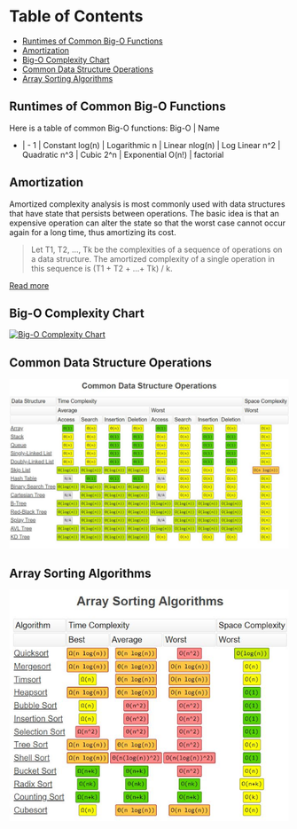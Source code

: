 # Table of Contents
- [Runtimes of Common Big-O Functions](#runtimes-of-common-big-o-functions)
- [Amortization](#amortization)
- [Big-O Complexity Chart](#big-o-complexity-chart)
- [Common Data Structure Operations](#common-data-structure-operations)
- [Array Sorting Algorithms](#array-sorting-algorithms)

## Runtimes of Common Big-O Functions

Here is a table of common Big-O functions:
Big-O | Name
- | -
1 | Constant
log(n)  | Logarithmic
n   | Linear
nlog(n) | Log Linear
n^2 | Quadratic
n^3 | Cubic
2^n | Exponential
O(n!) | factorial

## Amortization
Amortized complexity analysis is most commonly used with data structures that have state that persists between operations. The basic idea is that an expensive operation can alter the state so that the worst case cannot occur again for a long time, thus amortizing its cost.

> Let T1, T2, …, Tk be the complexities of a sequence of operations on a data structure. The amortized complexity of a single operation in this sequence is (T1 + T2 + …+ Tk) / k.

[Read more](https://yourbasic.org/algorithms/amortized-time-complexity-analysis/ "Amortized time complexity
")

## Big-O Complexity Chart
[![Big-O Complexity Chart](/images/bigo_chart.JPG)](https://www.bigocheatsheet.com/)

## Common Data Structure Operations
[![Common Data Structure Operations](/images/ds_bigo.JPG)](https://www.bigocheatsheet.com/)

## Array Sorting Algorithms
[![Array Sorting Algorithms](/images/sort_bigo.JPG)](https://www.bigocheatsheet.com/)

